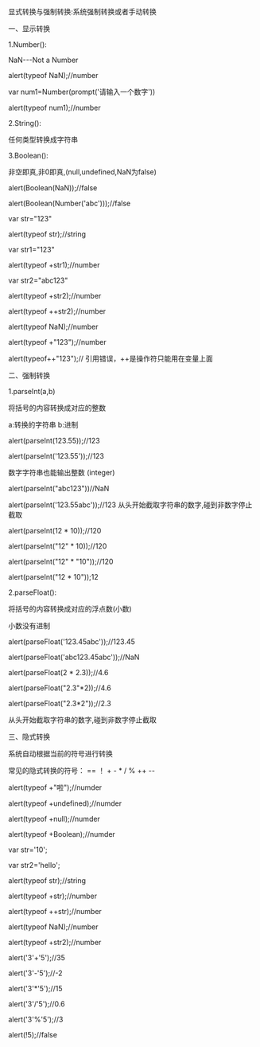 显式转换与强制转换:系统强制转换或者手动转换

一、显示转换

1.Number():

NaN---Not a Number

alert(typeof NaN);//number

var num1=Number(prompt('请输入一个数字'))

alert(typeof num1);//number

2.String():

任何类型转换成字符串

3.Boolean():

非空即真,非0即真,(null,undefined,NaN为false)

alert(Boolean(NaN));//false

alert(Boolean(Number('abc')));//false

var str="123"

alert(typeof str);//string

var str1="123"

alert(typeof +str1);//number

var str2="abc123"

alert(typeof +str2);//number

alert(typeof ++str2);//number

alert(typeof NaN);//number

alert(typeof +"123");//number

alert(typeof++"123");//
引用错误，++是操作符只能用在变量上面

二、强制转换

1.parseInt(a,b)

将括号的内容转换成对应的整数

a:转换的字符串  b:进制

alert(parseInt(123.55));//123

alert(parseInt('123.55'));//123

数字字符串也能输出整数 (integer)

alert(parseInt("abc123"))//NaN

alert(parseInt('123.55abc'));//123
从头开始截取字符串的数字,碰到非数字停止截取

alert(parseInt(12 * 10));//120

alert(parseInt("12" * 10));//120

alert(parseInt("12" * "10"));//120

alert(parseInt("12 * 10"));12

2.parseFloat():

将括号的内容转换成对应的浮点数(小数)

小数没有进制

alert(parseFloat('123.45abc'));//123.45

alert(parseFloat('abc123.45abc'));//NaN

alert(parseFloat(2 * 2.3));//4.6

alert(parseFloat("2.3"*2));//4.6

alert(parseFloat("2.3*2"));//2.3

从头开始截取字符串的数字,碰到非数字停止截取

三、隐式转换

系统自动根据当前的符号进行转换

常见的隐式转换的符号： == ！ + - * / % ++ --

alert(typeof +"啦");//numder

alert(typeof +undefined);//numder

alert(typeof +null);//numder

alert(typeof +Boolean);//numder

var str='10';

var str2='hello';

alert(typeof str);//string

alert(typeof +str);//number

alert(typeof ++str);//number

alert(typeof NaN);//number

alert(typeof +str2);//number

alert('3'+'5');//35

alert('3'-'5');//-2

alert('3'*'5');//15

alert('3'/'5');//0.6

alert('3'%'5');//3

alert(!5);//false